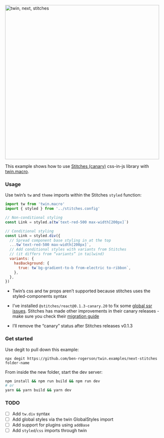 <p><img src="https://i.imgur.com/AJzYKmM.png" alt="twin, next, stitches" width="500"></p>

This example shows how to use [Stitches (canary)](https://github.com/modulz/stitches) css-in-js library with [twin.macro](https://github.com/ben-rogerson/twin.macro).

### Usage

Use twin’s `tw` and `theme` imports within the Stitches `styled` function:

```js
import tw from 'twin.macro'
import { styled } from '../stitches.config'

// Non-conditional styling
const Link = styled.a(tw`text-red-500 max-width[200px]`)

// Conditional styling
const Link = styled.div({
  // Spread component base styling in at the top
  ...tw`text-red-500 max-width[200px]`,
  // Add conditional styles with variants from Stitches
  // (it differs from “variants” in tailwind)
  variants: {
    hasBackground: {
      true: tw`bg-gradient-to-b from-electric to-ribbon`,
    },
  },
})
```

- Twin’s css and tw props aren’t supported because stitches uses the styled-components syntax

- I’ve installed `@stitches/react@0.1.3-canary.20` to fix some [global ssr issues](https://github.com/modulz/stitches/pull/208). Stitches has made other improvements in their canary releases - make sure you check their [migration guide](https://stitches-site-git-beta.modulz-deploys.com/blog/migrating-from-alpha-to-beta)

- I’ll remove the “canary” status after Stitches releases v0.1.3

### Get started

Use degit to pull down this example:

```shell
npx degit https://github.com/ben-rogerson/twin.examples/next-stitches folder-name
```

From inside the new folder, start the dev server:

```bash
npm install && npm run build && npm run dev
# or
yarn && yarn build && yarn dev
```

### TODO

- [ ] Add `tw.div` syntax
- [ ] Add global styles via the twin GlobalStyles import
- [ ] Add support for plugins using `addBase`
- [ ] Add `styled`/`css` imports through twin

